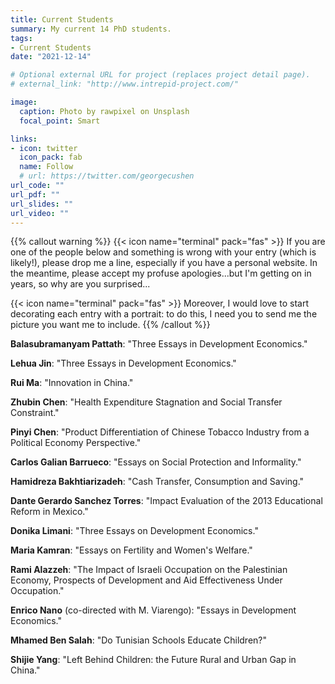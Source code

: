 ```yaml
---
title: Current Students
summary: My current 14 PhD students.
tags:
- Current Students
date: "2021-12-14"

# Optional external URL for project (replaces project detail page).
# external_link: "http://www.intrepid-project.com/"

image:
  caption: Photo by rawpixel on Unsplash
  focal_point: Smart

links:
- icon: twitter
  icon_pack: fab
  name: Follow
  # url: https://twitter.com/georgecushen
url_code: ""
url_pdf: ""
url_slides: ""
url_video: ""
---
```


{{% callout warning %}}
{{< icon name="terminal" pack="fas" >}}  If you are one of the people below and something is wrong with your entry (which is likely!), please drop me a line, especially if you have a personal website.  In the meantime, please accept my profuse apologies...but I'm getting on in years, so why are you surprised...

{{< icon name="terminal" pack="fas" >}}  Moreover, I would love to start decorating each entry with a portrait: to do this, I need you to send me the picture you want me to include.
{{% /callout %}}


__Balasubramanyam Pattath__: "Three Essays in Development Economics."

__Lehua Jin__: "Three Essays in Development Economics."
 
__Rui Ma__: "Innovation in China."

__Zhubin Chen__: "Health Expenditure Stagnation and Social Transfer Constraint." 
 
__Pinyi Chen__: "Product Differentiation of Chinese Tobacco Industry from a Political Economy Perspective."

__Carlos Galian Barrueco__: "Essays on Social Protection and Informality."

__Hamidreza Bakhtiarizadeh__: "Cash Transfer, Consumption and Saving."

__Dante Gerardo Sanchez Torres__: "Impact Evaluation of the 2013 Educational Reform in Mexico."

__Donika Limani__: "Three Essays on Development Economics." 

__Maria Kamran__: "Essays on Fertility and Women's Welfare."

__Rami Alazzeh__: "The Impact of Israeli Occupation on the Palestinian Economy, Prospects of Development and Aid Effectiveness Under Occupation." 

__Enrico Nano__ (co-directed with M. Viarengo): "Essays in Development Economics."  

__Mhamed Ben Salah__: "Do Tunisian Schools Educate Children?"

__Shijie Yang__: "Left Behind Children: the Future Rural and Urban Gap in China." 


